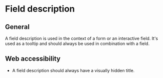 # Field description

## General

A field description is used in the context of a form or an interactive field.
It's used as a tooltip and should always be used in combination with a field.

## Web accessibility

* A field description should always have a visually hidden title.
